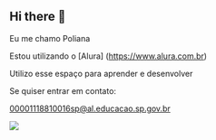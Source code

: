 ## Hi there 👋

Eu me chamo Poliana

Estou utilizando o [Alura] (https://www.alura.com.br)

Utilizo esse espaço para aprender e desenvolver


Se quiser entrar em contato:

00001118810016sp@al.educacao.sp.gov.br

![](https://media.tenor.com/pEgkgGn9aFUAAAAM/pulando-de-alegria-rindo.gif)
